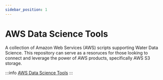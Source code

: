 ```yaml
---
sidebar_position: 1
---
```


# AWS Data Science Tools

A collection of Amazon Web Services (AWS) scripts supporting Water Data Science. This repository can serve as a resoruces for those looking to connect and leverage the power of AWS products, specifically AWS S3 storage.

:::info
<a href="https://github.com/whitelightning450/AWS_Scripts">AWS Data Science Tools</a>
:::
